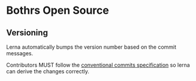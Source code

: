 # Bothrs Open Source

## Versioning

Lerna automatically bumps the version number based on the commit messages.

Contributors MUST follow the [conventional commits specification](https://www.conventionalcommits.org/en/v1.0.0/) so lerna can derive the changes correctly.
